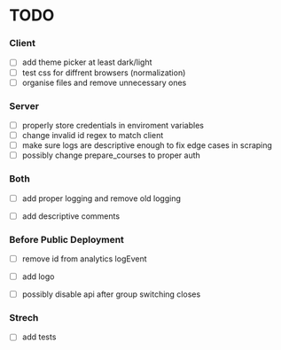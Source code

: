 # TODO

### Client
- [ ] add theme picker at least dark/light
- [ ] test css for diffrent browsers (normalization)
- [ ] organise files and remove unnecessary ones 

### Server
- [ ] properly store credentials in enviroment variables
- [ ] change invalid id regex to match client
- [ ] make sure logs are descriptive enough to fix edge cases in scraping
- [ ] possibly change prepare_courses to proper auth

### Both
- [ ] add proper logging and remove old logging
- [ ] add descriptive comments


### Before Public Deployment
- [ ] remove id from analytics logEvent
- [ ] add logo
- [ ] possibly disable api after group switching closes


### Strech
- [ ] add tests